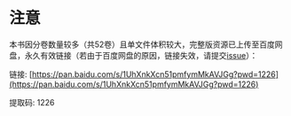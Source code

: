 # 注意

本书因分卷数量较多（共52卷）且单文件体积较大，完整版资源已上传至百度网盘，永久有效链接（若由于百度网盘的原因，链接失效，请提交[issue](https://github.com/M0rtzz/Selected-Works-of-MaoTseTung/issues/new)）：

链接: [https://pan.baidu.com/s/1UhXnkXcn51pmfymMkAVJGg?pwd=1226](https://pan.baidu.com/s/1UhXnkXcn51pmfymMkAVJGg?pwd=1226)

提取码: 1226
